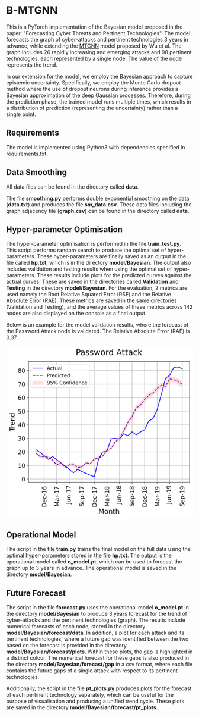 # B-MTGNN
This is a PyTorch implementation of the Bayesian model proposed in the paper: "Forecasting Cyber Threats and Pertinent Technologies".
The model forecasts the graph of cyber-attacks and pertinent technologies 3 years in advance, while extending the [MTGNN](https://dl.acm.org/doi/abs/10.1145/3394486.3403118) model proposed by Wu et al. The graph includes 26 rapidly increasing and emerging attacks and 98 pertinent technologies, each represented by a single node. The value of the node represents the trend.

In our extension for the model, we employ the Bayesian approach to capture epistemic uncertainty. Specifically, we employ the Monte Carlo dropout method where the use of dropout neurons during inference provides a Bayesian approximation of the deep Gaussian processes. Therefore, during the prediction phase, the trained model runs multiple times, which results in a distribution of prediction (representing the uncertainty) rather than a single point.

## Requirements
The model is implemented using Python3 with dependencies specified in requirements.txt

## Data Smoothing
All data files can be found in the directory called **data**.

The file **smoothing.py** performs double exponential smoothing on the data (**data.txt**) and produces the file **sm_data.csv**. These data files including the graph adjacency file (**graph.csv**) can be found in the directory called **data**.

## Hyper-parameter Optimisation
The hyper-parameter optimisation is performed in the file **train_test.py**. This script performs random search to produce the optimal set of hyper-parameters. These hyper-parameters are finally saved as an output in the file called **hp.txt**, which is in the directory **model/Bayesian**. The output also includes validation and testing results when using the optimal set of hyper-parameters. These results include plots for the predicted curves against the actual curves. These are saved in the directories called **Validation** and **Testing** in the directory **model/Bayesian**. For the evaluation, 2 metrics are used namely the Root Relative Squared Error (RSE) and the Relative Absolute Error (RAE). These metrics are saved in the same directories (Validation and Testing), and the average values of these metrics across 142 nodes are also displayed on the console as a final output. 

Below is an example for the model validation results, where the forecast of the Password Attack node is validated. The Relative Absolute Error (RAE) is 0.37.
<p align="center">
<a href="url"><img src="./model/Bayesian/Validation/Password Attack_Validation.png" align="centre"  width="600"   ></a>
</p>


## Operational Model
The script in the file **train.py** trains the final model on the full data using the optimal hyper-parameters stored in the file **hp.txt**. The output is the operational model called **o_model.pt**, which can be used to forecast the graph up to 3 years in advance. The operational model is saved in the directory **model/Bayesian**. 


## Future Forecast
The script in the file **forecast.py** uses the operational model **o_model.pt** in the directory **model/Bayesian** to produce 3 years forecast for the trend of cyber-attacks and the pertinent technologies (graph). The results include numerical forecasts of each node, stored in the directory **model/Bayesian/forecast/data**. In addition, a plot for each attack and its pertinent technologies, where a future gap was identified between the two based on the forecast is provided in the directory **model/Bayesian/forecast/plots**. Within these plots, the gap is highlighted in a distinct colour. The numerical forecast for these gaps is also produced in the directory **model/Bayesian/forecast/gap** in a csv format, where each file contains the future gaps of a single attack with respect to its pertinent technologies.

Additionally, the script in the file **pt_plots.py** produces plots for the forecast of each pertinent technology separately, which can be useful for the purpose of visualisation and producing a unified trend cycle. These plots are saved in the directory **model/Bayesian/forecast/pt_plots**.

